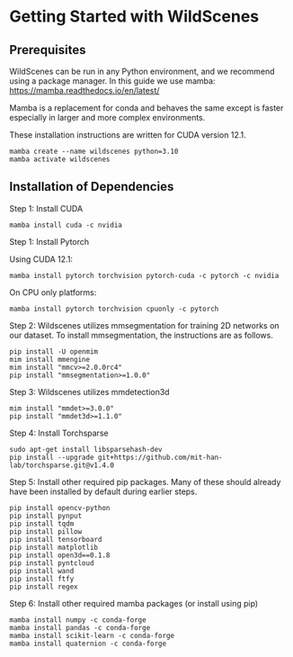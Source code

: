 # Getting Started with WildScenes

## Prerequisites

WildScenes can be run in any Python environment, and we recommend using a package manager. In this guide we use mamba:
https://mamba.readthedocs.io/en/latest/

Mamba is a replacement for conda and behaves the same except is faster especially in larger and more complex environments. 

These installation instructions are written for CUDA version 12.1.

```shell
mamba create --name wildscenes python=3.10
mamba activate wildscenes
```

## Installation of Dependencies

Step 1: Install CUDA

```shell
mamba install cuda -c nvidia
```

Step 1: Install Pytorch

Using CUDA 12.1:

```shell
mamba install pytorch torchvision pytorch-cuda -c pytorch -c nvidia
```

On CPU only platforms:

```shell
mamba install pytorch torchvision cpuonly -c pytorch
```

Step 2: Wildscenes utilizes mmsegmentation for training 2D networks on our dataset. To install mmsegmentation, the instructions are as follows.

```shell
pip install -U openmim
mim install mmengine
mim install "mmcv>=2.0.0rc4"
pip install "mmsegmentation>=1.0.0"
```

Step 3: Wildscenes utilizes mmdetection3d 

```shell
mim install "mmdet>=3.0.0"
pip install "mmdet3d>=1.1.0"
```

Step 4: Install Torchsparse

```shell
sudo apt-get install libsparsehash-dev
pip install --upgrade git+https://github.com/mit-han-lab/torchsparse.git@v1.4.0
```

Step 5: Install other required pip packages. Many of these should already have been installed by default during earlier steps.

```shell
pip install opencv-python
pip install pynput
pip install tqdm
pip install pillow
pip install tensorboard
pip install matplotlib
pip install open3d==0.1.8
pip install pyntcloud
pip install wand
pip install ftfy
pip install regex
```

Step 6: Install other required mamba packages (or install using pip)

```shell
mamba install numpy -c conda-forge
mamba install pandas -c conda-forge
mamba install scikit-learn -c conda-forge
mamba install quaternion -c conda-forge
```
